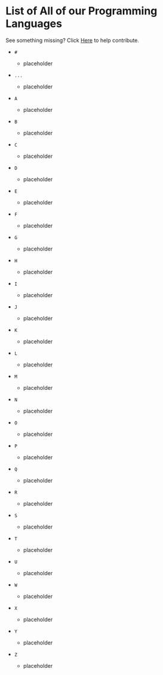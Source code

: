 # List of All of our Programming Languages
See something missing? Click [Here](https://github.com/Programming-Language-List/programming-language-list/blob/main/CONTRIBUTING.md) to help contribute.

- `#`
  - placeholder
  
- `...`
  - placeholder
  
- `A`
  - placeholder
  
- `B`
  - placeholder
  
- `C`
  - placeholder
  
- `D`
  - placeholder
  
- `E`
  - placeholder
  
- `F`
  - placeholder
  
- `G`
  - placeholder
  
- `H`
  - placeholder
  
- `I`
  - placeholder
  
- `J`
  - placeholder
  
- `K`
  - placeholder
  
- `L`
  - placeholder
  
- `M`
  - placeholder
  
- `N`
  - placeholder
  
- `O`
  - placeholder
  
- `P`
  - placeholder
  
- `Q`
  - placeholder
  
- `R`
  - placeholder
  
- `S`
  - placeholder
  
- `T`
  - placeholder
  
- `U`
  - placeholder
  
- `W`
  - placeholder
  
- `X`
  - placeholder
  
- `Y`
  - placeholder
  
- `Z`
  - placeholder
